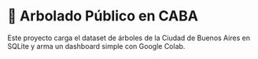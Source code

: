 # 🌳 Arbolado Público en CABA
Este proyecto carga el dataset de árboles de la Ciudad de Buenos Aires en SQLite y arma un dashboard simple con Google Colab.
